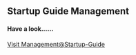 ## Startup Guide Management 
#### Have a look......
[Visit Management@Startup-Guide](http://stgmanagement-ecellvit.herokuapp.com)
